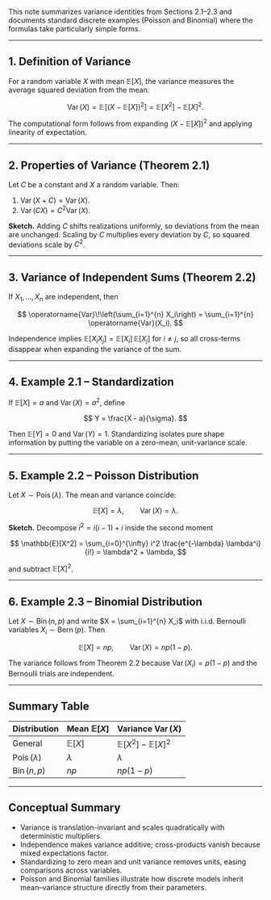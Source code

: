 This note summarizes variance identities from Sections 2.1–2.3 and documents standard discrete examples (Poisson and Binomial) where the formulas take particularly simple forms.

---

## 1. Definition of Variance

For a random variable $X$ with mean $\mathbb{E}[X]$, the variance measures the average squared deviation from the mean:

$$
\operatorname{Var}(X) = \mathbb{E}\!\left[(X - \mathbb{E}[X])^2\right] = \mathbb{E}[X^2] - \mathbb{E}[X]^2.
$$

The computational form follows from expanding $(X - \mathbb{E}[X])^2$ and applying linearity of expectation.

---

## 2. Properties of Variance (Theorem 2.1)

Let $C$ be a constant and $X$ a random variable. Then:

1. $\operatorname{Var}(X + C) = \operatorname{Var}(X)$.
2. $\operatorname{Var}(CX) = C^2 \operatorname{Var}(X)$.

**Sketch.** Adding $C$ shifts realizations uniformly, so deviations from the mean are unchanged. Scaling by $C$ multiplies every deviation by $C$, so squared deviations scale by $C^2$.

---

## 3. Variance of Independent Sums (Theorem 2.2)

If $X_1, \dots, X_n$ are independent, then

$$
\operatorname{Var}\!\left(\sum_{i=1}^{n} X_i\right) = \sum_{i=1}^{n} \operatorname{Var}(X_i).
$$

Independence implies $\mathbb{E}[X_i X_j] = \mathbb{E}[X_i]\,\mathbb{E}[X_j]$ for $i \neq j$, so all cross-terms disappear when expanding the variance of the sum.

---

## 4. Example 2.1 – Standardization

If $\mathbb{E}[X] = a$ and $\operatorname{Var}(X) = \sigma^2$, define

$$
Y = \frac{X - a}{\sigma}.
$$

Then $\mathbb{E}[Y] = 0$ and $\operatorname{Var}(Y) = 1$. Standardizing isolates pure shape information by putting the variable on a zero-mean, unit-variance scale.

---

## 5. Example 2.2 – Poisson Distribution

Let $X \sim \operatorname{Pois}(\lambda)$. The mean and variance coincide:

$$
\mathbb{E}[X] = \lambda, \qquad \operatorname{Var}(X) = \lambda.
$$

**Sketch.** Decompose $i^2 = i(i-1) + i$ inside the second moment

$$
\mathbb{E}[X^2] = \sum_{i=0}^{\infty} i^2 \frac{e^{-\lambda} \lambda^i}{i!} = \lambda^2 + \lambda,
$$

and subtract $\mathbb{E}[X]^2$.

---

## 6. Example 2.3 – Binomial Distribution

Let $X \sim \operatorname{Bin}(n, p)$ and write $X = \sum_{i=1}^{n} X_i$ with i.i.d. Bernoulli variables $X_i \sim \operatorname{Bern}(p)$. Then

$$
\mathbb{E}[X] = np, \qquad \operatorname{Var}(X) = np(1-p).
$$

The variance follows from Theorem 2.2 because $\operatorname{Var}(X_i) = p(1-p)$ and the Bernoulli trials are independent.

---

## Summary Table

| Distribution | Mean $\mathbb{E}[X]$ | Variance $\operatorname{Var}(X)$ |
|:-------------|:---------------------|:--------------------------------|
| General | $\mathbb{E}[X]$ | $\mathbb{E}[X^2] - \mathbb{E}[X]^2$ |
| $\operatorname{Pois}(\lambda)$ | $\lambda$ | $\lambda$ |
| $\operatorname{Bin}(n,p)$ | $np$ | $np(1-p)$ |

---

## Conceptual Summary

- Variance is translation-invariant and scales quadratically with deterministic multipliers.
- Independence makes variance additive; cross-products vanish because mixed expectations factor.
- Standardizing to zero mean and unit variance removes units, easing comparisons across variables.
- Poisson and Binomial families illustrate how discrete models inherit mean–variance structure directly from their parameters.
